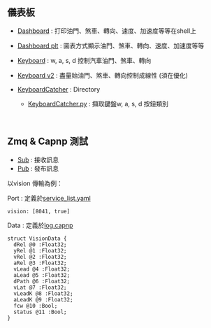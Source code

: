 ## 儀表板

- [Dashboard](https://github.com/KUASWoodyLIN/openpilot/blob/linux_env/dashboard/Dashboard.py) : 打印油門、煞車、轉向、速度、加速度等等在shell上

- [Dashboard plt](https://github.com/KUASWoodyLIN/openpilot/blob/linux_env/dashboard/Dashboard_plt.py) : 圖表方式顯示油門、煞車、轉向、速度、加速度等等

- [Keyboard](https://github.com/KUASWoodyLIN/openpilot/blob/linux_env/dashboard/keyboard.py) : w, a, s, d 控制汽車油門、煞車、轉向

- [Keyboard v2](https://github.com/KUASWoodyLIN/openpilot/blob/linux_env/dashboard/keyboard2.py) : 盡量始油門、煞車、轉向控制成線性 (須在優化)

- [KeyboardCatcher](./keyboardCatcher/) : Directory

  - [KeyboardCatcher.py](./keyboardCatcher/keyboardCatcher.py) : 擷取鍵盤w, a, s, d 按鈕類別

  ​

## Zmq & Capnp 測試

- [Sub](https://github.com/KUASWoodyLIN/openpilot/blob/linux_env/dashboard/vision_sub.py) : 接收訊息
- [Pub](https://github.com/KUASWoodyLIN/openpilot/blob/linux_env/dashboard/vision_pub.py) : 發布訊息

以vision 傳輸為例：

Port : 定義於[service_list.yaml](https://github.com/KUASWoodyLIN/openpilot/blob/linux_env/selfdrive/service_list.yaml#L67)

```vision: [8041, true]```

Data : 定義於[log.capnp](https://github.com/KUASWoodyLIN/openpilot/blob/linux_env/cereal/log.capnp#L1380) 

```
struct VisionData {
  dRel @0 :Float32;
  yRel @1 :Float32;
  vRel @2 :Float32;
  aRel @3 :Float32;
  vLead @4 :Float32;
  aLead @5 :Float32;
  dPath @6 :Float32;
  vLat @7 :Float32;
  vLeadK @8 :Float32;
  aLeadK @9 :Float32;
  fcw @10 :Bool;
  status @11 :Bool;
}
```





